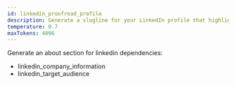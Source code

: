 ```yaml
---
id: linkedin_proofread_profile
description: Generate a slugline for your LinkedIn profile that highlights your unique skills, experiences, and value proposition.
temperature: 0.7
maxTokens: 4096
---
```

Generate an about section for linkedin
dependencies:
  - linkedin_company_information
  - linkedin_target_audience
